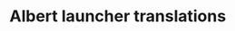 # Albert launcher translations



<!--  THIS SECTION AND TRANSLATIONS IN GENERAL NEED AN OVERHAUL
# Adding translations
## How to add a translation file
* Get Qt Linguist.
* Fork and git clone --recursive` the Albert repository.
* Open a terminal and `cd` into the `i18n` folder (of the (sub)project you want to translate).
* Create a Qt translation file for your desired language, e.g. by converting an existing one: E.g. for spanish: `lconvert -drop-translations i18n/albert_de.ts -target-language es -o i18n/albert_es.ts`
* Populate the translation file(s) using the meta tool. `./metatool.py lupdate`
* Optionally pass the file to GPT, which does a decent job at translating ts files.
* Open the file using Qt Linguist and review/translate.
* Save, commit, push and send a PR.

The core app and plugins maintain _separate sets of translations_.
Translations are stored in the `i18n` subdirectory of each project. 


* Open a terminal and `cd` into the `i18n` folder of the (sub)project you want to translate.
* Create a Qt translation file for your desired language, e.g. by converting an existing one: E.g. for spanish:
  ```sh
  lconvert -drop-translations albert_de.ts -target-language es -o albert_es.ts
  ```
* Add translations. `QtLinguist` is the recommended editor for `*.ts` files.
* Eventually save, commit, push and send a PR.

# Python plugin translations

[TODO]
-->
